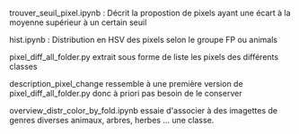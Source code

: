 

trouver_seuil_pixel.ipynb : Décrit la propostion de pixels ayant une écart à la moyenne supérieur à un certain seuil

hist.ipynb : Distribution en HSV des pixels selon le groupe FP ou animals

pixel_diff_all_folder.py extrait sous forme de liste les pixels des différents classes

description_pixel_change ressemble à une première version de pixel_diff_all_folder.py donc à priori pas besoin de le conserver

overview_distr_color_by_fold.ipynb essaie d'associer à des imagettes de genres diverses animaux, arbres, herbes ... une classe.
